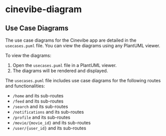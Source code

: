# cinevibe-diagram

## Use Case Diagrams

The use case diagrams for the Cinevibe app are detailed in the `usecases.puml` file. You can view the diagrams using any PlantUML viewer.

To view the diagrams:

1. Open the `usecases.puml` file in a PlantUML viewer.
2. The diagrams will be rendered and displayed.

The `usecases.puml` file includes use case diagrams for the following routes and functionalities:

- `/home` and its sub-routes
- `/feed` and its sub-routes
- `/search` and its sub-routes
- `/notifications` and its sub-routes
- `/profile` and its sub-routes
- `/movie/{movie_id}` and its sub-routes
- `/user/{user_id}` and its sub-routes
